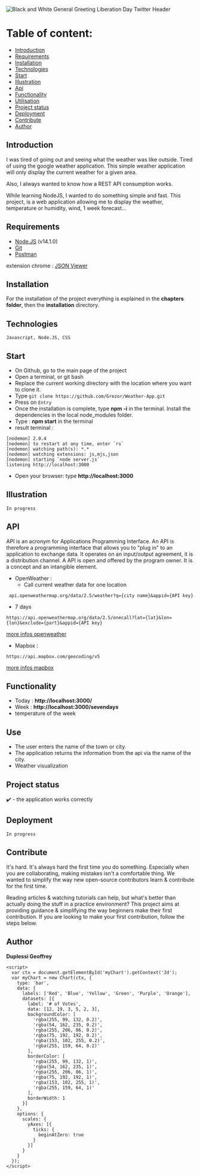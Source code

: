 ![Black and White General Greeting Liberation Day Twitter Header](https://user-images.githubusercontent.com/38507456/86512535-65c7e580-be03-11ea-8833-eabacd5c92c3.png)

# Table of content: 
   * [Introduction](#Introduction)
   * [Requirements](#Requirements)
   * [Installation](#Installation)
   * [Technologies](#Technologies)
   * [Start](#Start)
   * [Illustration](#Illustration)
   * [Api](#Api)
   * [Functionality](#Functionality)
   * [Utilisation](#Utilisation)
   * [Project status](#Project-status)
   * [Deployment](#Deployment)
   * [Contribute](#Contribute)
   * [Author](#Author)

## Introduction
I was tired of going out and seeing what the weather was like outside. Tired of using the google weather application.
This simple weather application will only display the current weather for a given area. 

Also, I always wanted to know how a REST API consumption works.

While learning NodeJS, I wanted to do something simple and fast. This project, is a web application allowing me to display the weather, temperature or humidity, wind, 1 week forecast...

## Requirements
- [Node.JS](https://nodejs.org/en/download/) (v14.1.0)
- [Git](https://git-scm.com/download/) 
- [Postman](https://www.postman.com/downloads/)

extension chrome : [JSON Viewer](https://chrome.google.com/webstore/detail/json-viewer/gbmdgpbipfallnflgajpaliibnhdgobh?hl=fr)

## Installation
For the installation of the project everything is explained in the **chapters folder**, then the **installation** directory. 

## Technologies
```
Javascript, Node.JS, CSS
```
## Start
- On Github, go to the main page of the project
- Open a terminal, or git bash
- Replace the current working directory with the location where you want to clone it.
- Type ```git clone https://github.com/Grezor/Weather-App.git ```
- Press on ```Entry```
- Once the installation is complete, type **npm -i** in the terminal.     Install the dependencies in the local node_modules folder.
- Type : **npm start** in the terminal
- result terminal : 
```
[nodemon] 2.0.4
[nodemon] to restart at any time, enter `rs`
[nodemon] watching path(s): *.*
[nodemon] watching extensions: js,mjs,json
[nodemon] starting `node server.js`
listening http://localhost:3000
```
- Open your browser: type **http://localhost:3000**

## Illustration
```
In progress
```
## API
API is an acronym for Applications Programming Interface. An API is therefore a programming interface that allows you to "plug in" to an application to exchange data. It operates on an input/output agreement, it is a distribution channel. A API is open and offered by the program owner. It is a concept and an intangible element.

- OpenWeather : 
  - Call current weather data for one location
```
 api.openweathermap.org/data/2.5/weather?q={city name}&appid={API key}
```
  - 7 days
  ```
  https://api.openweathermap.org/data/2.5/onecall?lat={lat}&lon={lon}&exclude={part}&appid={API key}
  ```
  
 [more infos openweather](https://github.com/Grezor/Weather-App/blob/master/chapitres/openWeatherMap/account.md)
- Mapbox :
```
https://api.mapbox.com/geocoding/v5
```

 [more infos mapbox](https://github.com/Grezor/Weather-App/blob/master/chapitres/mapbox/mapbox.md)


## Functionality
- Today : **http://localhost:3000/**
- Week : **http://localhost:3000/sevendays**
- temperature of the week

## Use
- The user enters the name of the town or city. 
- The application returns the information from the api via the name of the city.
- Weather visualization

## Project status
✔️ - the application works correctly
## Deployment 
```
In progress
```
## Contribute
It's hard. It's always hard the first time you do something. Especially when you are collaborating, making mistakes isn't a comfortable thing. We wanted to simplify the way new open-source contributors learn & contribute for the first time.

Reading articles & watching tutorials can help, but what's better than actually doing the stuff in a practice environment? This project aims at providing guidance & simplifying the way beginners make their first contribution. If you are looking to make your first contribution, follow the steps below.

## Author
**Duplessi Geoffrey** 







 
<script>
    const ctx = document.getElementById('graph1').getContext('2d')
    const data = {
        labels: ['label1', 'label2','label3', 'label4'],
        datasets: [
        {
            backgroundColor: [
                'rgba(255, 99, 132, 0.2)',
                'rgba(54, 162, 235, 0.2)',
                'rgba(255, 206, 86, 0.2)',
                'rgba(75, 192, 192, 0.2)',
                'rgba(153, 102, 255, 0.2)',
                'rgba(255, 159, 64, 0.2)'
            ],
            data:  [12, 19, 3, 5, 2, 3],
        },
        {
            data:  [10,2, 3, 20, 1, 8],
        }
        
        ]
    }
    const options = {

    }
    const config = {
        type: 'line',
        data: data, 
        options: options
    }
    const graph1 = new Chart(ctx, config)
</script> 


    <script>
      var ctx = document.getElementById('myChart').getContext('2d');
      var myChart = new Chart(ctx, {
        type: 'bar',
        data: {
          labels: ['Red', 'Blue', 'Yellow', 'Green', 'Purple', 'Orange'],
          datasets: [{
            label: '# of Votes',
            data: [12, 19, 3, 5, 2, 3],
            backgroundColor: [
              'rgba(255, 99, 132, 0.2)',
              'rgba(54, 162, 235, 0.2)',
              'rgba(255, 206, 86, 0.2)',
              'rgba(75, 192, 192, 0.2)',
              'rgba(153, 102, 255, 0.2)',
              'rgba(255, 159, 64, 0.2)'
            ],
            borderColor: [
              'rgba(255, 99, 132, 1)',
              'rgba(54, 162, 235, 1)',
              'rgba(255, 206, 86, 1)',
              'rgba(75, 192, 192, 1)',
              'rgba(153, 102, 255, 1)',
              'rgba(255, 159, 64, 1)'
            ],
            borderWidth: 1
          }]
        },
        options: {
          scales: {
            yAxes: [{
              ticks: {
                beginAtZero: true
              }
            }]
          }
        }
      });
    </script>